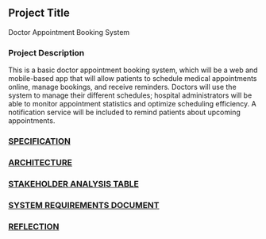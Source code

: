 ## Project Title
Doctor Appointment Booking System

### Project Description
This is a basic doctor appointment booking system, which will be a web and mobile-based app that will allow patients to schedule medical appointments online, manage bookings, and receive reminders. Doctors will use the system to manage their different schedules; hospital administrators will be able to monitor appointment statistics and optimize scheduling efficiency. A notification service will be included to remind patients about upcoming appointments.

### [SPECIFICATION](SPECIFICATION.md)

### [ARCHITECTURE](ARCHITECTURE.md)

### [STAKEHOLDER ANALYSIS TABLE](Stakeholder%20Analysis%20Table.md)

### [SYSTEM REQUIREMENTS DOCUMENT](System%20Requirements%20Document.md)

### [REFLECTION](Reflection.md)
